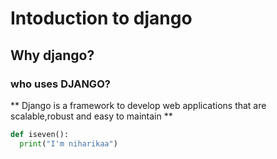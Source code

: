 # Intoduction to django
## Why django?
### who uses DJANGO?


** Django is a framework to develop web applications that are scalable,robust and easy to maintain **

```python 
def iseven():
  print("I'm niharikaa")
```
